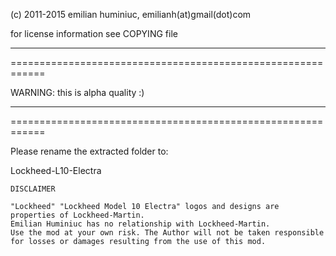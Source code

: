 (c) 2011-2015 emilian huminiuc, emilianh(at)gmail(dot)com

for license information see COPYING file
____________________________________________________________
============================================================

WARNING: this is alpha quality :)
____________________________________________________________
============================================================


Please rename the extracted folder to:

Lockheed-L10-Electra

	DISCLAIMER

	"Lockheed" "Lockheed Model 10 Electra" logos and designs are properties of Lockheed-Martin.
	Emilian Huminiuc has no relationship with Lockheed-Martin.
	Use the mod at your own risk. The Author will not be taken responsible for losses or damages resulting from the use of this mod.

